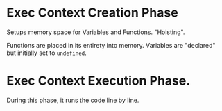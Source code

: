 # Exec Context Creation Phase

Setups memory space for Variables and Functions. "Hoisting". 

Functions are placed in its entirety into memory.
Variables are "declared" but initially set to `undefined`.

# Exec Context Execution Phase.

During this phase, it runs the code line by line.


